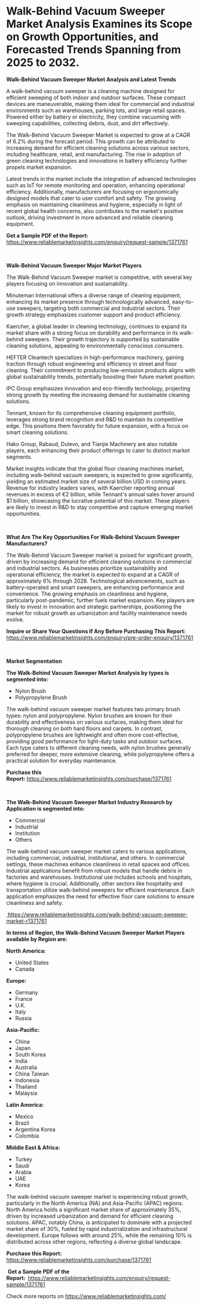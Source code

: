 <p><h1>Walk-Behind Vacuum Sweeper Market Analysis Examines its Scope on Growth Opportunities, and Forecasted Trends Spanning from 2025 to 2032.</h1></p><p><strong>Walk-Behind Vacuum Sweeper Market Analysis and Latest Trends</strong></p>
<p><p>A walk-behind vacuum sweeper is a cleaning machine designed for efficient sweeping of both indoor and outdoor surfaces. These compact devices are maneuverable, making them ideal for commercial and industrial environments such as warehouses, parking lots, and large retail spaces. Powered either by battery or electricity, they combine vacuuming with sweeping capabilities, collecting debris, dust, and dirt effectively.</p><p>The Walk-Behind Vacuum Sweeper Market is expected to grow at a CAGR of 6.2% during the forecast period. This growth can be attributed to increasing demand for efficient cleaning solutions across various sectors, including healthcare, retail, and manufacturing. The rise in adoption of green cleaning technologies and innovations in battery efficiency further propels market expansion. </p><p>Latest trends in the market include the integration of advanced technologies such as IoT for remote monitoring and operation, enhancing operational efficiency. Additionally, manufacturers are focusing on ergonomically designed models that cater to user comfort and safety. The growing emphasis on maintaining cleanliness and hygiene, especially in light of recent global health concerns, also contributes to the market's positive outlook, driving investment in more advanced and reliable cleaning equipment.</p></p>
<p><strong>Get a Sample PDF of the Report:&nbsp;</strong> <a href="https://www.reliablemarketinsights.com/enquiry/request-sample/1371761?utm_campaign=2891&utm_medium=2&utm_source=Github&utm_content=ia&utm_term=22032025&utm_id=walk-behind-vacuum-sweeper">https://www.reliablemarketinsights.com/enquiry/request-sample/1371761</a></p>
<p>&nbsp;</p>
<p><strong>Walk-Behind Vacuum Sweeper Major Market Players</strong></p>
<p><p>The Walk-Behind Vacuum Sweeper market is competitive, with several key players focusing on innovation and sustainability. </p><p>Minuteman International offers a diverse range of cleaning equipment, enhancing its market presence through technologically advanced, easy-to-use sweepers, targeting both commercial and industrial sectors. Their growth strategy emphasizes customer support and product efficiency.</p><p>Kaercher, a global leader in cleaning technology, continues to expand its market share with a strong focus on durability and performance in its walk-behind sweepers. Their growth trajectory is supported by sustainable cleaning solutions, appealing to environmentally conscious consumers.</p><p>HEFTER Cleantech specializes in high-performance machinery, gaining traction through robust engineering and efficiency in street and floor cleaning. Their commitment to producing low-emission products aligns with global sustainability trends, potentially boosting their future market position.</p><p>IPC Group emphasizes innovation and eco-friendly technology, projecting strong growth by meeting the increasing demand for sustainable cleaning solutions.</p><p>Tennant, known for its comprehensive cleaning equipment portfolio, leverages strong brand recognition and R&D to maintain its competitive edge. This positions them favorably for future expansion, with a focus on smart cleaning solutions.</p><p>Hako Group, Rabaud, Dulevo, and Tianjie Machinery are also notable players, each enhancing their product offerings to cater to distinct market segments.</p><p>Market insights indicate that the global floor cleaning machines market, including walk-behind vacuum sweepers, is expected to grow significantly, yielding an estimated market size of several billion USD in coming years. Revenue for industry leaders varies, with Kaercher reporting annual revenues in excess of €2 billion, while Tennant's annual sales hover around $1 billion, showcasing the lucrative potential of this market. These players are likely to invest in R&D to stay competitive and capture emerging market opportunities.</p></p>
<p>&nbsp;</p>
<p><strong>What Are The Key Opportunities For Walk-Behind Vacuum Sweeper Manufacturers?</strong></p>
<p><p>The Walk-Behind Vacuum Sweeper market is poised for significant growth, driven by increasing demand for efficient cleaning solutions in commercial and industrial sectors. As businesses prioritize sustainability and operational efficiency, the market is expected to expand at a CAGR of approximately 6% through 2028. Technological advancements, such as battery-operated and smart sweepers, are enhancing performance and convenience. The growing emphasis on cleanliness and hygiene, particularly post-pandemic, further fuels market expansion. Key players are likely to invest in innovation and strategic partnerships, positioning the market for robust growth as urbanization and facility maintenance needs evolve.</p></p>
<p><strong>Inquire or Share Your Questions If Any Before Purchasing This Report:</strong> <a href="https://www.reliablemarketinsights.com/enquiry/pre-order-enquiry/1371761?utm_campaign=2891&utm_medium=2&utm_source=Github&utm_content=ia&utm_term=22032025&utm_id=walk-behind-vacuum-sweeper">https://www.reliablemarketinsights.com/enquiry/pre-order-enquiry/1371761</a></p>
<p>&nbsp;</p>
<p><strong>Market Segmentation</strong></p>
<p><strong>The Walk-Behind Vacuum Sweeper Market Analysis by types is segmented into:</strong></p>
<p><ul><li>Nylon Brush</li><li>Polypropylene Brush</li></ul></p>
<p><p>The walk-behind vacuum sweeper market features two primary brush types: nylon and polypropylene. Nylon brushes are known for their durability and effectiveness on various surfaces, making them ideal for thorough cleaning on both hard floors and carpets. In contrast, polypropylene brushes are lightweight and often more cost-effective, providing good performance for light-duty tasks and outdoor surfaces. Each type caters to different cleaning needs, with nylon brushes generally preferred for deeper, more extensive cleaning, while polypropylene offers a practical solution for everyday maintenance.</p></p>
<p><strong>Purchase this Report:&nbsp;</strong><a href="https://www.reliablemarketinsights.com/purchase/1371761?utm_campaign=2891&utm_medium=2&utm_source=Github&utm_content=ia&utm_term=22032025&utm_id=walk-behind-vacuum-sweeper">https://www.reliablemarketinsights.com/purchase/1371761</a></p>
<p>&nbsp;</p>
<p><strong>The Walk-Behind Vacuum Sweeper Market Industry Research by Application is segmented into:</strong></p>
<p><ul><li>Commercial</li><li>Industrial</li><li>Institution</li><li>Others</li></ul></p>
<p><p>The walk-behind vacuum sweeper market caters to various applications, including commercial, industrial, institutional, and others. In commercial settings, these machines enhance cleanliness in retail spaces and offices. Industrial applications benefit from robust models that handle debris in factories and warehouses. Institutional use includes schools and hospitals, where hygiene is crucial. Additionally, other sectors like hospitality and transportation utilize walk-behind sweepers for efficient maintenance. Each application emphasizes the need for effective floor care solutions to ensure cleanliness and safety.</p></p>
<p><a href="https://www.reliablemarketinsights.com/walk-behind-vacuum-sweeper-market-r1371761?utm_campaign=2891&utm_medium=2&utm_source=Github&utm_content=ia&utm_term=22032025&utm_id=walk-behind-vacuum-sweeper">&nbsp;https://www.reliablemarketinsights.com/walk-behind-vacuum-sweeper-market-r1371761</a></p>
<p><strong>In terms of Region, the Walk-Behind Vacuum Sweeper Market Players available by Region are:</strong></p>
<p>
    <p> <strong> North America: </strong>
        <ul>
            <li>United States</li>
            <li>Canada</li>
        </ul>
        </p> 
    <p> <strong> Europe: </strong>
        <ul>
            <li>Germany</li>
            <li>France</li>
            <li>U.K.</li>
            <li>Italy</li>
            <li>Russia</li>
        </ul>
        </p> 
    <p> <strong> Asia-Pacific: </strong>
        <ul>
            <li>China</li>
            <li>Japan</li>
            <li>South Korea</li>
            <li>India</li>
            <li>Australia</li>
            <li>China Taiwan</li>
            <li>Indonesia</li>
            <li>Thailand</li>
            <li>Malaysia</li>
        </ul>
        </p> 
    <p> <strong> Latin America: </strong>
        <ul>
            <li>Mexico</li>
            <li>Brazil</li>
            <li>Argentina Korea</li>
            <li>Colombia</li>
        </ul>
        </p> 
    <p> <strong> Middle East & Africa: </strong>
        <ul>
            <li>Turkey</li>
            <li>Saudi</li>
            <li>Arabia</li>
            <li>UAE</li>
            <li>Korea</li>
        </ul>
    </p>
    </p>
<p><p>The walk-behind vacuum sweeper market is experiencing robust growth, particularly in the North America (NA) and Asia-Pacific (APAC) regions. North America holds a significant market share of approximately 35%, driven by increased urbanization and demand for efficient cleaning solutions. APAC, notably China, is anticipated to dominate with a projected market share of 30%, fueled by rapid industrialization and infrastructural development. Europe follows with around 25%, while the remaining 10% is distributed across other regions, reflecting a diverse global landscape.</p></p>
<p><strong>Purchase this Report: </strong><a href="https://www.reliablemarketinsights.com/purchase/1371761?utm_campaign=2891&utm_medium=2&utm_source=Github&utm_content=ia&utm_term=22032025&utm_id=walk-behind-vacuum-sweeper">https://www.reliablemarketinsights.com/purchase/1371761</a></p>
<p>&nbsp;<strong>Get a Sample PDF of the Report:&nbsp;&nbsp;</strong><a href="https://www.reliablemarketinsights.com/enquiry/request-sample/1371761?utm_campaign=2891&utm_medium=2&utm_source=Github&utm_content=ia&utm_term=22032025&utm_id=walk-behind-vacuum-sweeper">https://www.reliablemarketinsights.com/enquiry/request-sample/1371761</a></p>
<p><strong></strong></p>
<p>Check more reports on <a href="https://www.reliablemarketinsights.com/?utm_campaign=2891&utm_medium=2&utm_source=Github&utm_content=ia&utm_term=22032025&utm_id=walk-behind-vacuum-sweeper">https://www.reliablemarketinsights.com/</a></p>